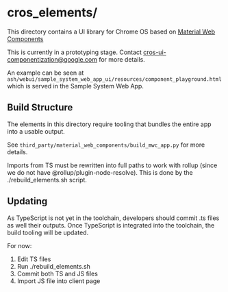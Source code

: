 # cros_elements/

This directory contains a UI library for Chrome OS based on
[Material Web Components](https://github.com/material-components/material-components-web-components)

This is currently in a prototyping stage. Contact cros-ui-componentization@google.com for more details.

An example can be seen at
`ash/webui/sample_system_web_app_ui/resources/component_playground.html`
which is served in the Sample System Web App.

## Build Structure

The elements in this directory require tooling that bundles the entire app into a usable output.

See `third_party/material_web_components/build_mwc_app.py` for more details.

Imports from TS must be rewritten into full paths to work with rollup (since we do not have
@rollup/plugin-node-resolve). This is done by the ./rebuild_elements.sh script.

## Updating

As TypeScript is not yet in the toolchain, developers should commit .ts files as well their outputs.
Once TypeScript is integrated into the toolchain, the build tooling will be updated.

For now:
1. Edit TS files
2. Run ./rebuild_elements.sh
3. Commit both TS and JS files
4. Import JS file into client page
